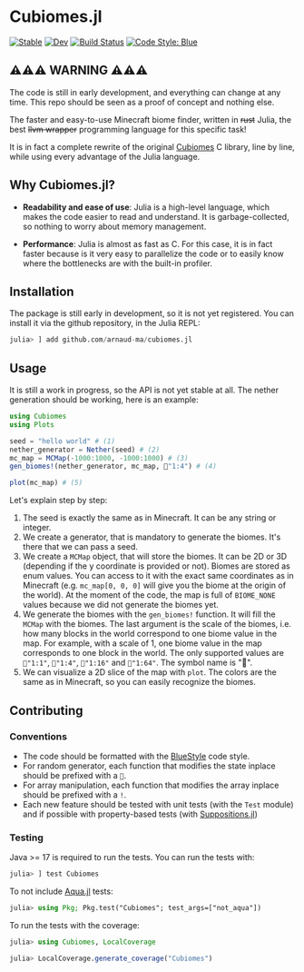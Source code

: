 # Cubiomes.jl

[![Stable](https://img.shields.io/badge/docs-stable-blue.svg)](https://arnaud-ma.github.io/cubiomes.jl/stable/)
[![Dev](https://img.shields.io/badge/docs-dev-blue.svg)](https://arnaud-ma.github.io/cubiomes.jl/dev/)
[![Build Status](https://github.com/arnaud-ma/cubiomes.jl/actions/workflows/CI.yml/badge.svg?branch=main)](https://github.com/arnaud-ma/cubiomes.jl/actions/workflows/CI.yml?query=branch%3Amain)
[![Code Style: Blue](https://img.shields.io/badge/code%20style-blue-4495d1.svg)](https://github.com/invenia/BlueStyle)

## ⚠️⚠️⚠️ WARNING ⚠️⚠️⚠️
The code is still in early development, and everything can change at any time. This repo should be seen as a proof of concept and nothing else.

The faster and easy-to-use Minecraft biome finder, written in ~~rust~~ Julia, the best ~~llvm wrapper~~ programming language for this specific task!

It is in fact a complete rewrite of the original [Cubiomes](https://github.com/Cubitect/cubiomes) C library, line by line, while using every advantage of the Julia language.

## Why Cubiomes.jl?

- **Readability and ease of use**: Julia is a high-level language, which makes the code easier to read and understand. It is garbage-collected, so nothing to worry about memory management.

- **Performance**: Julia is almost as fast as C. For this case, it is in fact faster because is it very easy to parallelize the code or to easily know where the bottlenecks are with the built-in profiler.

## Installation

The package is still early in development, so it is not yet registered. You can install it via the github repository, in the Julia REPL:

```julia
julia> ] add github.com/arnaud-ma/cubiomes.jl
```

## Usage

It is still a work in progress, so the API is not yet stable at all. The nether generation should be working, here is an example:

```julia
using Cubiomes
using Plots

seed = "hello world" # (1)
nether_generator = Nether(seed) # (2)
mc_map = MCMap(-1000:1000, -1000:1000) # (3)
gen_biomes!(nether_generator, mc_map, 📏"1:4") # (4)

plot(mc_map) # (5)
```

Let's explain step by step:

1. The seed is exactly the same as in Minecraft. It can be any string or integer.
2. We create a generator, that is mandatory to generate the biomes. It's there that we can pass a seed.
3. We create a `MCMap` object, that will store the biomes. It can be 2D or 3D (depending if the y coordinate is provided or not). Biomes are stored as enum values. You can access to it with the exact same coordinates as in Minecraft (e.g. `mc_map[0, 0, 0]` will give you the biome at the origin of the world). At the moment of the code, the map is full of `BIOME_NONE` values because we did not generate the biomes yet.
4. We generate the biomes with the `gen_biomes!` function. It will fill the `MCMap` with the biomes. The last argument is the scale of the biomes, i.e. how many blocks in the world correspond to one biome value in the map. For example, with a scale of 1, one biome value in the map corresponds to one block in the world. The only supported values are `📏"1:1"`, `📏"1:4"`, `📏"1:16"` and `📏"1:64"`. The symbol name is ":straight_ruler:".
5. We can visualize a 2D slice of the map with `plot`. The colors are the same as in Minecraft, so you can easily recognize the biomes.

## Contributing

### Conventions

- The code should be formatted with the [BlueStyle](https://github.com/JuliaDiff/BlueStyle) code style.
- For random generator, each function that modifies the state inplace should be prefixed with a `🎲`.
- For array manipulation, each function that modifies the array inplace should be prefixed with a `!`.
- Each new feature should be tested with unit tests (with the `Test` module) and if possible with property-based tests (with [Suppositions.jl](https://github.com/Seelengrab/Supposition.jl))

### Testing

Java >= 17 is required to run the tests.
You can run the tests with:
```julia
julia> ] test Cubiomes
```

To not include [Aqua.jl](https://github.com/JuliaTesting/Aqua.jl) tests:
```julia
julia> using Pkg; Pkg.test("Cubiomes"; test_args=["not_aqua"])
```

To run the tests with the coverage:
```julia
julia> using Cubiomes, LocalCoverage

julia> LocalCoverage.generate_coverage("Cubiomes")
```